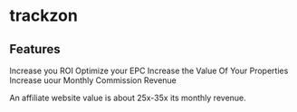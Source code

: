 # trackzon

## Features

Increase you ROI
Optimize your EPC
Increase the Value Of Your Properties
Increase uour Monthly Commission Revenue

An affiliate website value is about 25x-35x its monthly revenue.